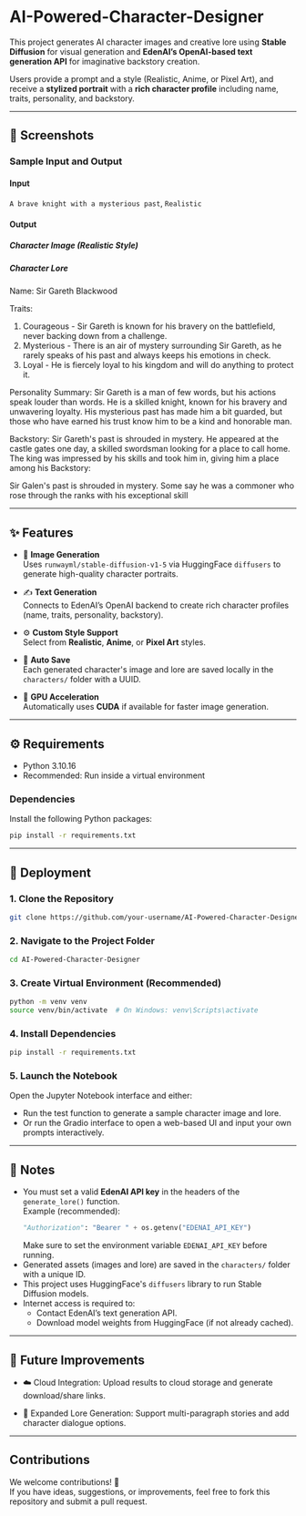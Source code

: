 # AI-Powered-Character-Designer

This project generates AI character images and creative lore using **Stable Diffusion** for visual generation and **EdenAI’s OpenAI-based text generation API** for imaginative backstory creation.  

Users provide a prompt and a style (Realistic, Anime, or Pixel Art), and receive a **stylized portrait** with a **rich character profile** including name, traits, personality, and backstory.

---

## 📸 Screenshots

### Sample Input and Output

#### Input

`A brave knight with a mysterious past`, `Realistic`

#### Output

##### Character Image (Realistic Style)



##### Character Lore

Name: Sir Gareth Blackwood

Traits:
1. Courageous - Sir Gareth is known for his bravery on the battlefield, never backing down from a challenge.
2. Mysterious - There is an air of mystery surrounding Sir Gareth, as he rarely speaks of his past and always keeps his emotions in check.
3. Loyal - He is fiercely loyal to his kingdom and will do anything to protect it.

Personality Summary: Sir Gareth is a man of few words, but his actions speak louder than words. He is a skilled knight, known for his bravery and unwavering loyalty. His mysterious past has made him a bit guarded, but those who have earned his trust know him to be a kind and honorable man.

Backstory: Sir Gareth's past is shrouded in mystery. He appeared at the castle gates one day, a skilled swordsman looking for a place to call home. The king was impressed by his skills and took him in, giving him a place among his
Backstory:

Sir Galen's past is shrouded in mystery. Some say he was a commoner who rose through the ranks with his exceptional skill

---

## ✨ Features

- 🎨 **Image Generation**  
  Uses `runwayml/stable-diffusion-v1-5` via HuggingFace `diffusers` to generate high-quality character portraits.

- ✍️ **Text Generation**  
  Connects to EdenAI’s OpenAI backend to create rich character profiles (name, traits, personality, backstory).

- ⚙️ **Custom Style Support**  
  Select from **Realistic**, **Anime**, or **Pixel Art** styles.

- 💾 **Auto Save**  
  Each generated character's image and lore are saved locally in the `characters/` folder with a UUID.

- 🧠 **GPU Acceleration**  
  Automatically uses **CUDA** if available for faster image generation.

---

## ⚙️ Requirements

- Python 3.10.16 
- Recommended: Run inside a virtual environment

### Dependencies

Install the following Python packages:

```bash
pip install -r requirements.txt
```

---

## 🚀 Deployment

### 1. Clone the Repository

```bash
git clone https://github.com/your-username/AI-Powered-Character-Designer.git
```

### 2. Navigate to the Project Folder

```bash
cd AI-Powered-Character-Designer
```

### 3. Create Virtual Environment (Recommended)

```bash
python -m venv venv
source venv/bin/activate  # On Windows: venv\Scripts\activate
```

### 4. Install Dependencies

```bash
pip install -r requirements.txt
```

### 5. Launch the Notebook

Open the Jupyter Notebook interface and either:

- Run the test function to generate a sample character image and lore.
- Or run the Gradio interface to open a web-based UI and input your own prompts interactively.

---

## 📌 Notes

- You must set a valid **EdenAI API key** in the headers of the `generate_lore()` function.  
  Example (recommended):
  ```python
  "Authorization": "Bearer " + os.getenv("EDENAI_API_KEY")
  ```
  Make sure to set the environment variable `EDENAI_API_KEY` before running.
- Generated assets (images and lore) are saved in the `characters/` folder with a unique ID.
- This project uses HuggingFace's `diffusers` library to run Stable Diffusion models.
- Internet access is required to:
  - Contact EdenAI’s text generation API.
  - Download model weights from HuggingFace (if not already cached).

---

## 🔮 Future Improvements

- ☁️ Cloud Integration: Upload results to cloud storage and generate download/share links.

- 📝 Expanded Lore Generation: Support multi-paragraph stories and add character dialogue options.

---

## Contributions

We welcome contributions! 🎉  
If you have ideas, suggestions, or improvements, feel free to fork this repository and submit a pull request.  
